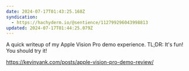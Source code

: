 ```yaml
---
date: 2024-07-17T01:43:25.168Z
syndication:
  - https://hachyderm.io/@sentience/112799296043998813
updated: 2024-07-17T01:44:25.079Z
---
```


A quick writeup of my Apple Vision Pro demo experience. TL;DR: It's fun! You should try it!

https://kevinyank.com/posts/apple-vision-pro-demo-review/
